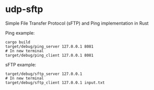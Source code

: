 # udp-sftp
Simple File Transfer Protocol (sFTP) and Ping implementation in Rust

Ping example:
```
cargo build
target/debug/ping_server 127.0.0.1 8081
# In new terminal
target/debug/ping_client 127.0.0.1 8081
```
sFTP example:
```
target/debug/sftp_server 127.0.0.1
# In new terminal
target/debug/sftp_client 127.0.0.1 input.txt
```
